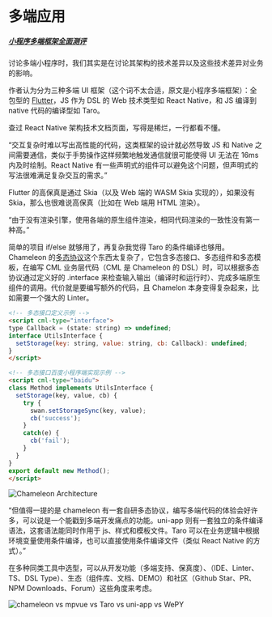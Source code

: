 # 多端应用



##### [小程序多端框架全面测评](https://developers.weixin.qq.com/community/develop/article/doc/000eaadb944de06374485c3ed51813)

讨论多端小程序时，我们其实是在讨论其架构的技术差异以及这些技术差异对业务的影响。

作者认为分为三种多端 UI 框架（这个词不太合适，原文是小程序多端框架）：全包型的 [Flutter](./flutter.html)，JS 作为 DSL 的 Web 技术类型如 React Native，和 JS 编译到 native 代码的编译型如 Taro。

查过 React Native 架构技术文档页面，写得是稀烂，一行都看不懂。

<q>交互复杂时难以写出高性能的代码，这类框架的设计就必然导致 JS 和 Native 之间需要通信，类似于手势操作这样频繁地触发通信就很可能使得 UI 无法在 16ms 内及时绘制。React Native 有一些声明式的组件可以避免这个问题，但声明式的写法很难满足复杂交互的需求。</q>

Flutter 的高保真是通过 Skia（以及 Web 端的 WASM Skia 实现的），如果没有 Skia，那么也很难说高保真（比如在 Web 端用 HTML 渲染）。

<q>由于没有渲染引擎，使用各端的原生组件渲染，相同代码渲染的一致性没有第一种高。</q>

简单的项目 if/else 就够用了，再复杂我觉得 Taro 的条件编译也够用。Chameleon 的[多态协议](https://cml.js.org/docs/poly.html#%E5%88%9D%E5%A7%8B%E5%8C%96%E5%A4%9A%E6%80%81%E6%8E%A5%E5%8F%A3)这个东西太复杂了，它包含多态接口、多态组件和多态模板，在编写 CML 业务层代码（CML 是 Chameleon 的 DSL）时，可以根据多态协议通过定义好的 .interface 来检查输入输出（编译时和运行时）、完成多端原生组件的调用。代价就是要编写额外的代码，且 Chamelon 本身变得复杂起来，比如需要一个强大的 Linter。

```html
<!-- 多态接口定义示例 -->
<script cml-type="interface">
type Callback = (state: string) => undefined;
interface UtilsInterface {
  setStorage(key: string, value: string, cb: Callback): undefined;
}
</script>

<!-- 多态接口百度小程序端实现示例 -->
<script cml-type="baidu">
class Method implements UtilsInterface {
  setStorage(key, value, cb) {
    try {
      swan.setStorageSync(key, value);
      cb('success');
    }
    catch(e) {
      cb('fail');
    }
  }
}
export default new Method();
</script>
```

![Chameleon Architecture](https://mgear-image.oss-cn-shanghai.aliyuncs.com/image/other/20220616033744.png)

<q>但值得一提的是 chameleon 有一套自研多态协议，编写多端代码的体验会好许多，可以说是一个能戳到多端开发痛点的功能。uni-app 则有一套独立的条件编译语法，这套语法能同时作用于 js、样式和模板文件。Taro 可以在业务逻辑中根据环境变量使用条件编译，也可以直接使用条件编译文件（类似 React Native 的方式）。</q>

在多种同类工具中选型，可以从开发功能（多端支持、保真度）、（IDE、Linter、TS、DSL Type）、生态（组件库、文档、DEMO）和社区（Github Star、PR、NPM Downloads、Forum）这些角度来考虑。

![chameleon vs mpvue vs Taro vs uni-app vs WePY](https://mgear-image.oss-cn-shanghai.aliyuncs.com/image/other/20220616030210.png)